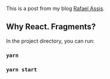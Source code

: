 This is a post from my blog [Rafael Assis](https://rafaelassis.blog/2018/12/13/why-react-fragments/).

## Why React. Fragments?

In the project directory, you can run:

### `yarn`

### `yarn start`